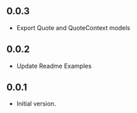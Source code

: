 ## 0.0.3
- Export Quote and QuoteContext models

## 0.0.2
- Update Readme Examples

## 0.0.1

- Initial version.
